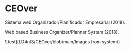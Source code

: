 # CEOver
Sistema web Organizador/Planificador Empresarial (2018).

Web based Business Organizer/Planner System (2018).

![test](LD4nt3/CEOver/blob/main/Images from system/)
